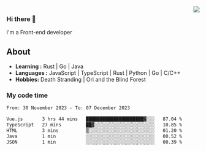 <img align='right' src="https://github-readme-stats.vercel.app/api?username=strugglebak&show_icons=true">

### Hi there 👋

I'm a Front-end developer

## About

-  **Learning :** Rust | Go | Java
-  **Languages :** JavaScript | TypeScript | Rust | Python | Go | C/C++
-  **Hobbies:** Death Stranding | Ori and the Blind Forest

### My code time

<!--START_SECTION:waka-->

```txt
From: 30 November 2023 - To: 07 December 2023

Vue.js       3 hrs 44 mins   █████████████████████▓░░░   87.04 %
TypeScript   27 mins         ██▓░░░░░░░░░░░░░░░░░░░░░░   10.85 %
HTML         3 mins          ▒░░░░░░░░░░░░░░░░░░░░░░░░   01.20 %
Java         1 min           ░░░░░░░░░░░░░░░░░░░░░░░░░   00.52 %
JSON         1 min           ░░░░░░░░░░░░░░░░░░░░░░░░░   00.39 %
```

<!--END_SECTION:waka-->
